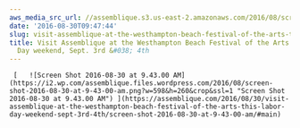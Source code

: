 ```yaml
---
aws_media_src_url: //assemblique.s3.us-east-2.amazonaws.com/2016/08/screen-shot-2016-08-30-at-9-43-00-am.png
date: '2016-08-30T09:47:44'
slug: visit-assemblique-at-the-westhampton-beach-festival-of-the-arts-this-labor-day-weekend-sept-3rd-4th
title: Visit Assemblique at the Westhampton Beach Festival of the Arts this Labor
  Day weekend, Sept. 3rd &#038; 4th
---
```


     [   ![Screen Shot 2016-08-30 at 9.43.00 AM](https://i2.wp.com/assemblique.files.wordpress.com/2016/08/screen-shot-2016-08-30-at-9-43-00-am.png?w=598&h=260&crop&ssl=1 "Screen Shot 2016-08-30 at 9.43.00 AM") ](https://assemblique.com/2016/08/30/visit-assemblique-at-the-westhampton-beach-festival-of-the-arts-this-labor-day-weekend-sept-3rd-4th/screen-shot-2016-08-30-at-9-43-00-am/#main)